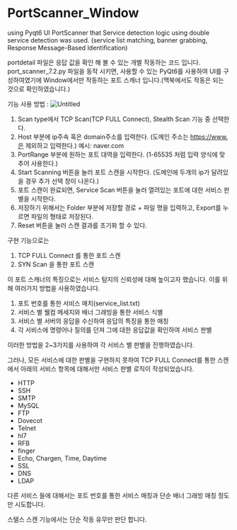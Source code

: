# PortScanner_Window
using Pyqt6 UI PortScanner that Service detection logic using double service detection was used. (service list matching, banner grabbing, Response Message-Based Identification)

portdetail 파일은 응답 값을 확인 해 볼 수 있는 개별 작동하는 코드 입니다.
port_scanner_7.2.py 파일을 동작 시키면, 사용할 수 있는 PyQt6를 사용하여 UI를 구성하여였기에 Window에서만 작동하는 포트 스캐너 입니다.(맥북에서도 작동은 되는 것으로 확인하였습니다.)

기능 사용 방법 : 
![Untitled](https://github.com/LikeyUserspray/PortScanner_Window/assets/98539049/fff7d520-8b4a-46d1-b639-0b61add98519)
1. Scan type에서 TCP Scan(TCP FULL Connect), Stealth Scan 기능 중 선택한다.
2. Host 부분에 ip주속 혹은 domain주소를 입력한다. (도메인 주소는 https://www.은 제외하고 입력한다.) 예시: naver.com
3. PortRange 부분에 원하는 포트 대역을 입력한다. (1-65535 처럼 입력 양식에 맞추어 사용한다.)
4. Start Scanning 버튼을 눌러 포트 스캔을 시작한다. (도메인에 두개의 ip가 달려있을 경우 추가 선택 창이 나온다.)
5. 포트 스캔이 완료되면, Service Scan 버튼을 눌러 열려있는 포트에 대한 서비스 판별을 시작한다.
6. 저장하기 위해서는 Folder 부분에 저장할 경로 + 파일 명을 입력하고, Export를 누르면 파일의 형태로 저장된다.
7. Reset 버튼을 눌러 스캔 결과를 초기화 할 수 있다. 

구현 기능으로는
1. TCP FULL Connect 를 통한 포트 스캔
2. SYN Scan 을 통한 포트 스캔

이 포트 스캐너의 특징으로는 서비스 탐지의 신뢰성에 대해 높이고자 했습니다.
이를 위해 여러가지 방법을 사용하였습니다.
1. 포트 번호를 통한 서비스 매치(service_list.txt)
2. 서비스 별 웰컴 메세지와 배너 그래빙을 통한 서비스 식별
3. 서비스 별 서버의 응답을 수신하여 응답의 특징을 통한 매칭
4. 각 서비스에 명령어나 질의를 던져 그에 대한 응답값을 확인하여 서비스 판별
   
이러한 방법을 2~3가지를 사용하여 각 서비스 별 판별을 진행하였습니다.

그러나, 모든 서비스에 대한 판별을 구현하지 못하여 TCP FULL Connect를 통한 스캔에서 아래의 서비스 항목에 대해서만 서비스 판별 로직이 작성되었습니다. 
- HTTP
- SSH
- SMTP
- MySQL
- FTP
- Dovecot
- Telnet
- hl7
- RFB
- finger
- Echo, Chargen, Time, Daytime
- SSL
- DNS
- LDAP

다른 서비스 들에 대해서는 포트 번호를 통한 서비스 매칭과 단순 배너 그래빙 매칭 정도만 시도합니다. 

스텔스 스캔 기능에서는 단순 작동 유무만 판단 합니다.
